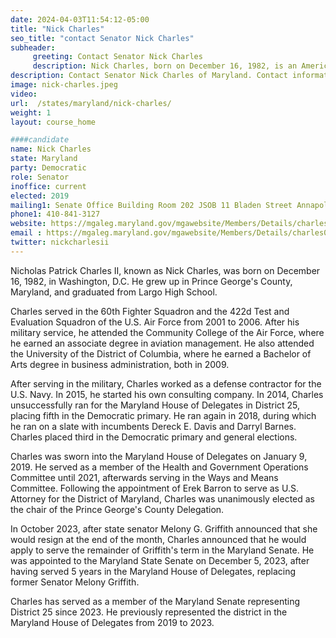 ```yaml
---
date: 2024-04-03T11:54:12-05:00
title: "Nick Charles"
seo_title: "contact Senator Nick Charles"
subheader:
     greeting: Contact Senator Nick Charles
     description: Nick Charles, born on December 16, 1982, is an American politician affiliated with the Democratic Party. He serves as a member of the Maryland State Senate, representing District 25. Charles assumed office on December 6, 2023.
description: Contact Senator Nick Charles of Maryland. Contact information for Nick Charles includes email address, phone number, and mailing address.
image: nick-charles.jpeg
video:
url:  /states/maryland/nick-charles/
weight: 1
layout: course_home

####candidate
name: Nick Charles
state: Maryland
party: Democratic
role: Senator
inoffice: current
elected: 2019
mailing1: Senate Office Building Room 202 JSOB 11 Bladen Street Annapolis, MD 21401
phone1: 410-841-3127
website: https://mgaleg.maryland.gov/mgawebsite/Members/Details/charles02/
email : https://mgaleg.maryland.gov/mgawebsite/Members/Details/charles02/
twitter: nickcharlesii
---
```


Nicholas Patrick Charles II, known as Nick Charles, was born on December 16, 1982, in Washington, D.C. He grew up in Prince George's County, Maryland, and graduated from Largo High School.

Charles served in the 60th Fighter Squadron and the 422d Test and Evaluation Squadron of the U.S. Air Force from 2001 to 2006. After his military service, he attended the Community College of the Air Force, where he earned an associate degree in aviation management. He also attended the University of the District of Columbia, where he earned a Bachelor of Arts degree in business administration, both in 2009.

After serving in the military, Charles worked as a defense contractor for the U.S. Navy. In 2015, he started his own consulting company. In 2014, Charles unsuccessfully ran for the Maryland House of Delegates in District 25, placing fifth in the Democratic primary. He ran again in 2018, during which he ran on a slate with incumbents Dereck E. Davis and Darryl Barnes. Charles placed third in the Democratic primary and general elections.

Charles was sworn into the Maryland House of Delegates on January 9, 2019. He served as a member of the Health and Government Operations Committee until 2021, afterwards serving in the Ways and Means Committee. Following the appointment of Erek Barron to serve as U.S. Attorney for the District of Maryland, Charles was unanimously elected as the chair of the Prince George's County Delegation.

In October 2023, after state senator Melony G. Griffith announced that she would resign at the end of the month, Charles announced that he would apply to serve the remainder of Griffith's term in the Maryland Senate. He was appointed to the Maryland State Senate on December 5, 2023, after having served 5 years in the Maryland House of Delegates, replacing former Senator Melony Griffith.

Charles has served as a member of the Maryland Senate representing District 25 since 2023. He previously represented the district in the Maryland House of Delegates from 2019 to 2023.
